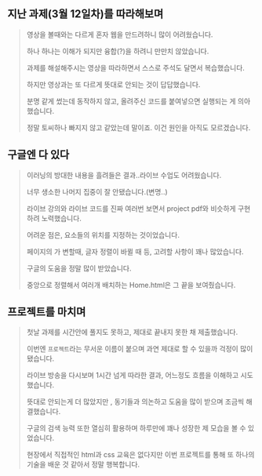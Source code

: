 ## 지난 과제(3월 12일차)를 따라해보며

> 영상을 볼때와는 다르게 혼자 웹을 만드려하니 많이 어려웠습니다.
>
> 하나 하나는 이해가 되지만 융합(?)을 하려니 만만치 않았습니다.
>
> 과제를 해설해주시는 영상을 따라하면서 스스로 주석도 달면서 복습했습니다.
>
> 하지만 영상과는 또 다르게 뜻대로 안되는 것이 답답했습니다.
>
> 분명 같게 썼는데 동작하지 않고, 올려주신 코드를 붙여넣으면 실행되는 게 의아했습니다.
>
> 정말 토씨하나 빠지지 않고 같았는데 말이죠. 이건 원인을 아직도 모르겠습니다.



## 구글엔 다 있다

> 이러닝의 방대한 내용을 흘려들은 결과..라이브 수업도 어려웠습니다.
>
> 너무 생소한 나머지 집중이 잘 안됐습니다.(변명..)
>
> 라이브 강의와 라이브 코드를 진짜 여러번 보면서 project pdf와 비슷하게 구현하려 노력했습니다.
>
> 어려운 점은, 요소들의 위치를 지정하는 것이었습니다.
>
> 페이지의 가 변할때, 글자 정렬이 바뀔 때 등, 고려할 사항이 꽤나 많았습니다.
>
> 구글의 도움을 정말 많이 받았습니다.
>
> 중앙으로 정렬해서 여러개 배치하는 Home.html은 그 끝을 보여줬습니다.



## 프로젝트를 마치며

> 첫날 과제를 시간안에 풀지도 못하고, 제대로 끝내지 못한 채 제출했습니다.
>
> 이번엔  `프로젝트`라는 무서운 이름이 붙으며 과연 제대로 할 수 있을까 걱정이 많이 됐습니다.
>
> 라이브 방송을 다시보며 1시간 넘게 따라한 결과, 어느정도 흐름을 이해하고 시도했습니다.
>
> 뜻대로 안되는게 더 많았지만 , 동기들과 의논하고 도움을 많이 받으며 조금씩 해결했습니다.
>
> 구글의 검색 능력 또한 열심히 활용하며 하루만에 꽤나 성장한 제 모습을 볼 수 있었습니다.
>
> 현장에서 직접적인 html과 css 교육은 없다지만 이번 프로젝트를 통해 또 하나의 기술을 배운 것 같아서 정말 행복합니다.
